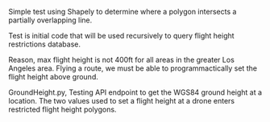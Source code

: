 Simple test using Shapely to determine where a polygon intersects a partially overlapping line. 

Test is initial code that will be used recursively to query flight height restrictions database. 

Reason, max flight height is not 400ft for all areas in the greater Los Angeles area. Flying a route, we must be able to programmactically set the flight height above ground. 

GroundHeight.py, Testing API endpoint to get the WGS84 ground height at a location. The two values used to set a flight height at a drone enters restricted flight height polygons.